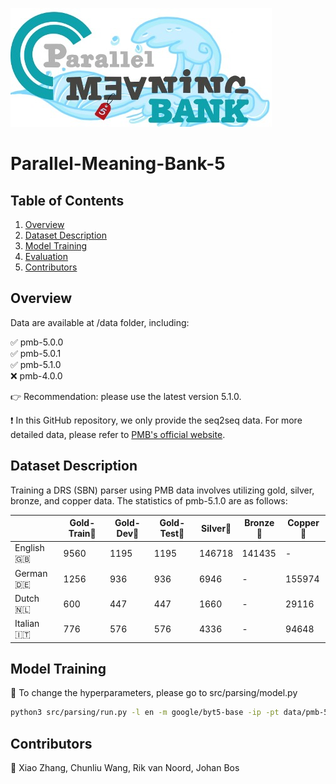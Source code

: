 [![Logo](new_logo.png)](#)

# Parallel-Meaning-Bank-5

## Table of Contents
1. [Overview](#overview)
2. [Dataset Description](#dataset-description)
3. [Model Training](#model-usage)
4. [Evaluation](#evaluation)
5. [Contributors](#contributors)

## Overview

Data are available at /data folder, including:

✅ pmb-5.0.0  
✅ pmb-5.0.1  
✅ pmb-5.1.0  
❌ pmb-4.0.0

👉 Recommendation: please use the latest version 5.1.0.

❗ In this GitHub repository, we only provide the seq2seq data. For more detailed data, please refer to [PMB's official website](https://pmb.let.rug.nl/releases/).

## Dataset Description

Training a DRS (SBN) parser using PMB data involves utilizing gold, silver, bronze, and copper data. The statistics of pmb-5.1.0 are as follows:

|            | Gold-Train🥇 | Gold-Dev🥇 | Gold-Test🥇 | Silver🥈 | Bronze🥉 | Copper🥉 |
|------------|------------|----------|-----------|--------|----------|----------|
| English🇬🇧    | 9560       | 1195     | 1195      | 146718 | 141435   | -        |
| German🇩🇪     | 1256       | 936      | 936       | 6946   | -        | 155974   |
| Dutch🇳🇱      | 600        | 447      | 447       | 1660   | -        | 29116    |
| Italian🇮🇹    | 776        | 576      | 576       | 4336   | -        | 94648    |


## Model Training

🤖 To change the hyperparameters, please go to src/parsing/model.py

```bash
python3 src/parsing/run.py -l en -m google/byt5-base -ip -pt data/pmb-5.1.0/seq2seq/en/train/gold_silver.sbn -t data/pmb-5.1.0/seq2seq/en/train/gold.sbn -d data/pmb-5.1.0/seq2seq/en/dev/standard.sbn -e data/pmb-5.1.0/seq2seq/en/test/standard.sbn -c data/pmb-5.1.0/seq2seq/en/test/long.sbn -s results/parsing/ -epoch 50 -lr 1e-4
```

## Contributors

🐄 Xiao Zhang, Chunliu Wang, Rik van Noord, Johan Bos
